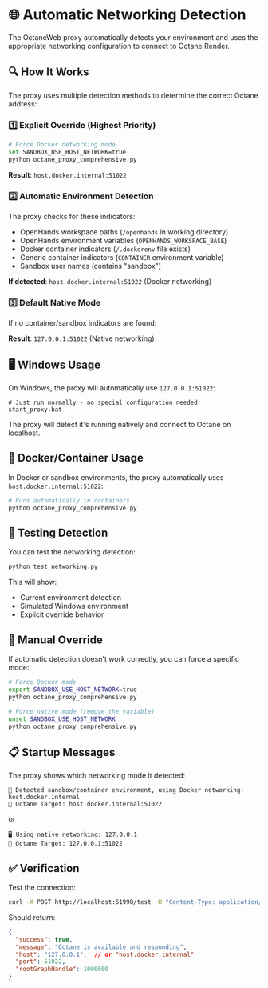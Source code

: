 # 🌐 Automatic Networking Detection

The OctaneWeb proxy automatically detects your environment and uses the appropriate networking configuration to connect to Octane Render.

## 🔍 How It Works

The proxy uses multiple detection methods to determine the correct Octane address:

### 1️⃣ **Explicit Override** (Highest Priority)
```bash
# Force Docker networking mode
set SANDBOX_USE_HOST_NETWORK=true
python octane_proxy_comprehensive.py
```
**Result**: `host.docker.internal:51022`

### 2️⃣ **Automatic Environment Detection**
The proxy checks for these indicators:
- OpenHands workspace paths (`/openhands` in working directory)
- OpenHands environment variables (`OPENHANDS_WORKSPACE_BASE`)
- Docker container indicators (`/.dockerenv` file exists)
- Generic container indicators (`CONTAINER` environment variable)
- Sandbox user names (contains "sandbox")

**If detected**: `host.docker.internal:51022` (Docker networking)

### 3️⃣ **Default Native Mode**
If no container/sandbox indicators are found:

**Result**: `127.0.0.1:51022` (Native networking)

## 🖥️ Windows Usage

On Windows, the proxy will automatically use `127.0.0.1:51022`:

```batch
# Just run normally - no special configuration needed
start_proxy.bat
```

The proxy will detect it's running natively and connect to Octane on localhost.

## 🐳 Docker/Container Usage

In Docker or sandbox environments, the proxy automatically uses `host.docker.internal:51022`:

```bash
# Runs automatically in containers
python octane_proxy_comprehensive.py
```

## 🧪 Testing Detection

You can test the networking detection:

```bash
python test_networking.py
```

This will show:
- Current environment detection
- Simulated Windows environment
- Explicit override behavior

## 🔧 Manual Override

If automatic detection doesn't work correctly, you can force a specific mode:

```bash
# Force Docker mode
export SANDBOX_USE_HOST_NETWORK=true
python octane_proxy_comprehensive.py

# Force native mode (remove the variable)
unset SANDBOX_USE_HOST_NETWORK
python octane_proxy_comprehensive.py
```

## 📋 Startup Messages

The proxy shows which networking mode it detected:

```
🐳 Detected sandbox/container environment, using Docker networking: host.docker.internal
🎯 Octane Target: host.docker.internal:51022
```

or

```
🖥️ Using native networking: 127.0.0.1
🎯 Octane Target: 127.0.0.1:51022
```

## ✅ Verification

Test the connection:

```bash
curl -X POST http://localhost:51998/test -H "Content-Type: application/json" -d '{}'
```

Should return:
```json
{
  "success": true,
  "message": "Octane is available and responding",
  "host": "127.0.0.1",  // or "host.docker.internal"
  "port": 51022,
  "rootGraphHandle": 1000000
}
```